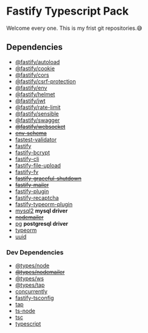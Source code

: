 # Fastify Typescript Pack

Welcome every one. This is my frist git repositories.:sweat_smile:

## Dependencies

- [@fastify/autoload](https://www.npmjs.com/package/@fastify/autoload "npmjs.com @fastify/autoload")
- [@fastify/cookie](https://www.npmjs.com/package/@fastify/cookie "npmjs.com @fastify/cookie")
- [@fastify/cors](https://www.npmjs.com/package/@fastify/cors "npmjs.com @fastify/cors")
- [@fastify/csrf-protection](https://www.npmjs.com/package/@fastify/csrf-protection "npmjs.com @fastify/csrf-protection")
- [@fastify/env](https://www.npmjs.com/package/@fastify/env "npmjs.com @fastify/env")
- [@fastify/helmet](https://www.npmjs.com/package/@fastify/helmet "npmjs.com @fastify/helmet")
- [@fastify/jwt](https://www.npmjs.com/package/@fastify/jwt "npmjs.com @fastify/jwt")
- [@fastify/rate-limit](https://www.npmjs.com/package/@fastify/rate-limit "npmjs.com @fastify/rate-limit")
- [@fastify/sensible](https://www.npmjs.com/package/@fastify/sensible "npmjs.com @fastify/sensible")
- [@fastify/swagger](https://www.npmjs.com/package/@fastify/swagger "npmjs.com @fastify/swagger")
- ~~[@fastify/websocket](https://www.npmjs.com/package/@fastify/websocket "npmjs.com @fastify/websocket")~~
- ~~[env-schema](https://www.npmjs.com/package/env-schema "npmjs.com env-schema")~~
- [fastest-validator](https://www.npmjs.com/package/fastest-validator "npmjs.com fastest-validator")
- [fastify](https://www.npmjs.com/package/fastify "npmjs.com fastify")
- [fastify-bcrypt](https://www.npmjs.com/package/fastify-bcrypt "npmjs.com fastify-bcrypt")
- [fastify-cli](https://www.npmjs.com/package/fastify-cli "npmjs.com fastify-cli")
- [fastify-file-upload](https://www.npmjs.com/package/fastify-file-upload "npmjs.com fastify-file-upload")
- [fastify-fv](https://www.npmjs.com/package/fastify-fv "npmjs.com fastify-fv")
- ~~[fastify-graceful-shutdown](https://www.npmjs.com/package/fastify-graceful-shutdown "npmjs.com fastify-graceful-shutdown")~~
- ~~[fastify-mailer](https://www.npmjs.com/package/fastify-mailer "npmjs.com fastify-mailer")~~
- [fastify-plugin](https://www.npmjs.com/package/fastify-plugin "npmjs.com fastify-plugin")
- [fastify-recaptcha](https://www.npmjs.com/package/fastify-recaptcha "npmjs.com fastify-recaptcha")
- [fastify-typeorm-plugin](https://www.npmjs.com/package/fastify-typeorm-plugin "npmjs.com fastify-typeorm-plugin")
- [mysql2](https://www.npmjs.com/package/mysql2 "npmjs.com mysql2") **mysql driver**
- ~~[nodemailer](https://www.npmjs.com/package/nodemailer "npmjs.com nodemailer")~~
- [pg](https://www.npmjs.com/package/pg "npmjs.com pg") **postgresql driver**
- [typeorm](https://www.npmjs.com/package/typeorm "npmjs.com typeorm")
- [uuid](https://www.npmjs.com/package/uuid "npmjs.com uuid")

### Dev Dependencies

- [@types/node](https://www.npmjs.com/package/@types/node "npmjs.com @types/node")
- ~~[@types/nodemailer](https://www.npmjs.com/package/@types/nodemailer "npmjs.com @types/nodemailer")~~
- [@types/ws](https://www.npmjs.com/package/@types/ws "npmjs.com @types/ws")
- [@types/tap](https://www.npmjs.com/package/@types/tap "npmjs.com @types/tap")
- [concurrently](https://www.npmjs.com/package/concurrently "npmjs.com concurrently")
- [fastify-tsconfig](https://www.npmjs.com/package/fastify-tsconfig "npmjs.com fastify-tsconfig")
- [tap](https://www.npmjs.com/package/tap "npmjs.com tap")
- [ts-node](https://www.npmjs.com/package/ts-node "npmjs.com ts-node")
- [tsc](https://www.npmjs.com/package/tsc "npmjs.com tsc")
- [typescript](https://www.npmjs.com/package/typescript "npmjs.com typescript")
